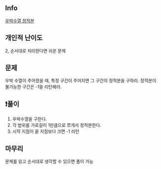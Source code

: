 ## Info
<a href="https://school.programmers.co.kr/learn/courses/30/lessons/134239" rel="nofollow">우박수열 정적분</a>

##  개인적 난이도
2, 순서대로 처리한다면 쉬운 문제

##  문제 
우박 수열이 주어졌을 때, 특정 구간이 주어지면 그 구간의 정적분을 구하라.
정적분이 불가능한 구간은 -1을 리턴해라.

## ❗풀이
1. 우박수열을 구한다.
2. 각 범위를 가로길이 1만큼으로 쪼개서 정적분한다.
3. 시작 지점이 끝 지점보다 크면 -1 리턴

## 마무리
문제를 읽고 순서대로 생각할 수 있으면 풀이 가능